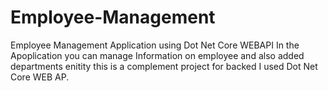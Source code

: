 # Employee-Management
Employee Management Application using Dot Net Core WEBAPI 
In the Apoplication you can manage Information on employee and also added departments enitity this is a complement project for backed I used Dot Net Core WEB AP.

